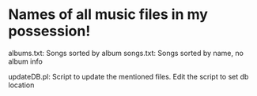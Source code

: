# Names of all music files in my possession!

albums.txt: Songs sorted by album
songs.txt: Songs sorted by name, no album info

updateDB.pl: Script to update the mentioned files. Edit the script to set db location

